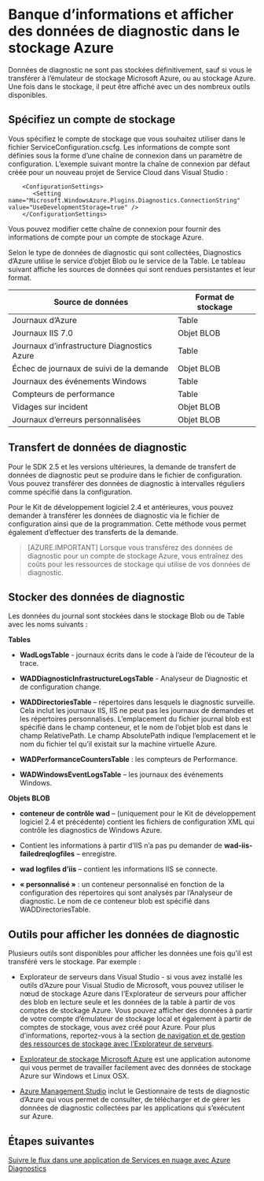 <properties
    pageTitle="Banque d’informations et afficher des données de Diagnostic dans le stockage Azure | Microsoft Azure"
    description="Obtenir des données de diagnostics de Windows Azure dans le stockage Azure et l’afficher"
    services="cloud-services"
    documentationCenter=".net"
    authors="rboucher"
    manager="jwhit"
    editor="tysonn" />
<tags
    ms.service="cloud-services"
    ms.devlang="na"
    ms.topic="article"
    ms.tgt_pltfrm="na"
    ms.workload="na"
    ms.date="08/01/2016"
    ms.author="robb" />

# <a name="store-and-view-diagnostic-data-in-azure-storage"></a>Banque d’informations et afficher des données de diagnostic dans le stockage Azure

Données de diagnostic ne sont pas stockées définitivement, sauf si vous le transférer à l’émulateur de stockage Microsoft Azure, ou au stockage Azure. Une fois dans le stockage, il peut être affiché avec un des nombreux outils disponibles.

## <a name="specify-a-storage-account"></a>Spécifiez un compte de stockage

Vous spécifiez le compte de stockage que vous souhaitez utiliser dans le fichier ServiceConfiguration.cscfg. Les informations de compte sont définies sous la forme d’une chaîne de connexion dans un paramètre de configuration. L’exemple suivant montre la chaîne de connexion par défaut créée pour un nouveau projet de Service Cloud dans Visual Studio :


```
    <ConfigurationSettings>
       <Setting name="Microsoft.WindowsAzure.Plugins.Diagnostics.ConnectionString" value="UseDevelopmentStorage=true" />
    </ConfigurationSettings>
```

Vous pouvez modifier cette chaîne de connexion pour fournir des informations de compte pour un compte de stockage Azure.

Selon le type de données de diagnostic qui sont collectées, Diagnostics d’Azure utilise le service d’objet Blob ou le service de la Table. Le tableau suivant affiche les sources de données qui sont rendues persistantes et leur format.

|Source de données|Format de stockage|
|---|---|
|Journaux d’Azure|Table|
|Journaux IIS 7.0|Objet BLOB|
|Journaux d’infrastructure Diagnostics Azure|Table|
|Échec de journaux de suivi de la demande|Objet BLOB|
|Journaux des événements Windows|Table|
|Compteurs de performance|Table|
|Vidages sur incident|Objet BLOB|
|Journaux d’erreurs personnalisées|Objet BLOB|

## <a name="transfer-diagnostic-data"></a>Transfert de données de diagnostic

Pour le SDK 2.5 et les versions ultérieures, la demande de transfert de données de diagnostic peut se produire dans le fichier de configuration. Vous pouvez transférer des données de diagnostic à intervalles réguliers comme spécifié dans la configuration.

Pour le Kit de développement logiciel 2.4 et antérieures, vous pouvez demander à transférer les données de diagnostic via le fichier de configuration ainsi que de la programmation. Cette méthode vous permet également d’effectuer des transferts de la demande.


>[AZURE.IMPORTANT] Lorsque vous transférez des données de diagnostic pour un compte de stockage Azure, vous entraînez des coûts pour les ressources de stockage qui utilise de vos données de diagnostic.

## <a name="store-diagnostic-data"></a>Stocker des données de diagnostic

Les données du journal sont stockées dans le stockage Blob ou de Table avec les noms suivants :

**Tables**

- **WadLogsTable** - journaux écrits dans le code à l’aide de l’écouteur de la trace.

- **WADDiagnosticInfrastructureLogsTable** - Analyseur de Diagnostic et de configuration change.

- **WADDirectoriesTable** – répertoires dans lesquels le diagnostic surveille.  Cela inclut les journaux IIS, IIS ne peut pas les journaux de demandes et les répertoires personnalisés.  L’emplacement du fichier journal blob est spécifié dans le champ conteneur, et le nom de l’objet blob est dans le champ RelativePath.  Le champ AbsolutePath indique l’emplacement et le nom du fichier tel qu’il existait sur la machine virtuelle Azure.

- **WADPerformanceCountersTable** : les compteurs de Performance.

- **WADWindowsEventLogsTable** – les journaux des événements Windows.

**Objets BLOB**

- **conteneur de contrôle wad** – (uniquement pour le Kit de développement logiciel 2.4 et précédente) contient les fichiers de configuration XML qui contrôle les diagnostics de Windows Azure.

- Contient les informations à partir d’IIS n’a pas pu demander de **wad-iis-failedreqlogfiles** – enregistre.

- **wad logfiles d’iis** – contient les informations IIS se connecte.

- **« personnalisé »** : un conteneur personnalisé en fonction de la configuration des répertoires qui sont analysés par l’Analyseur de diagnostic.  Le nom de ce conteneur blob est spécifié dans WADDirectoriesTable.

## <a name="tools-to-view-diagnostic-data"></a>Outils pour afficher les données de diagnostic
Plusieurs outils sont disponibles pour afficher les données une fois qu’il est transféré vers le stockage. Par exemple :

- Explorateur de serveurs dans Visual Studio - si vous avez installé les outils d’Azure pour Visual Studio de Microsoft, vous pouvez utiliser le nœud de stockage Azure dans l’Explorateur de serveurs pour afficher des blob en lecture seule et les données de la table à partir de vos comptes de stockage Azure. Vous pouvez afficher des données à partir de votre compte d’émulateur de stockage local et également à partir de comptes de stockage, vous avez créé pour Azure. Pour plus d’informations, reportez-vous à la section [de navigation et de gestion des ressources de stockage avec l’Explorateur de serveurs](../vs-azure-tools-storage-resources-server-explorer-browse-manage.md).

- [Explorateur de stockage Microsoft Azure](../vs-azure-tools-storage-manage-with-storage-explorer.md) est une application autonome qui vous permet de travailler facilement avec des données de stockage Azure sur Windows et Linux OSX.

- [Azure Management Studio](http://www.cerebrata.com/products/azure-management-studio/introduction) inclut le Gestionnaire de tests de diagnostic d’Azure qui vous permet de consulter, de télécharger et de gérer les données de diagnostic collectées par les applications qui s’exécutent sur Azure.


## <a name="next-steps"></a>Étapes suivantes

[Suivre le flux dans une application de Services en nuage avec Azure Diagnostics](cloud-services-dotnet-diagnostics-trace-flow.md)
